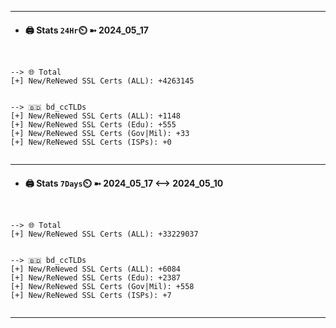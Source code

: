 

---
- #### 🖨️ **Stats** `24Hr`⏲️ ➼ 2024_05_17
```console


--> 🌐 Total
[+] New/ReNewed SSL Certs (ALL): +4263145


--> 🇧🇩 bd_ccTLDs
[+] New/ReNewed SSL Certs (ALL): +1148
[+] New/ReNewed SSL Certs (Edu): +555
[+] New/ReNewed SSL Certs (Gov|Mil): +33
[+] New/ReNewed SSL Certs (ISPs): +0


```

---
- #### 🖨️ **Stats** `7Days`⏲️ ➼ 2024_05_17 <--> 2024_05_10
```console


--> 🌐 Total
[+] New/ReNewed SSL Certs (ALL): +33229037


--> 🇧🇩 bd_ccTLDs
[+] New/ReNewed SSL Certs (ALL): +6084
[+] New/ReNewed SSL Certs (Edu): +2387
[+] New/ReNewed SSL Certs (Gov|Mil): +558
[+] New/ReNewed SSL Certs (ISPs): +7


```

---

